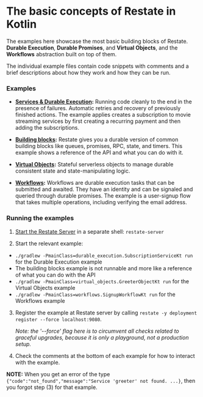 # The basic concepts of Restate in Kotlin

The examples here showcase the most basic building blocks of Restate. **Durable Execution**,
**Durable Promises**, and **Virtual Objects**, and the **Workflows** abstraction built on top
of them.

The individual example files contain code snippets with comments and a brief descriptions
about how they work and how they can be run.

### Examples

* **[Services & Durable Execution](src/main/java/durable_execution/SubscriptionService.java):** Running code cleanly
  to the end in the presence of failures. Automatic retries and recovery of previously
  finished actions. The example applies creates a subscription to movie streaming services
  by first creating a recurring payment and then adding the subscriptions.

* **[Building blocks](src/main/kotlin/building_blocks/MyService.kt):** Restate gives you a durable version
  of common building blocks like queues, promises, RPC, state, and timers.
  This example shows a reference of the API and what you can do with it.

* **[Virtual Objects](src/main/kotlin/virtual_objects/GreeterObject.kt):** Stateful serverless objects
  to manage durable consistent state and state-manipulating logic.

* **[Workflows](src/main/kotlin/workflows/SignupWorkflow.kt):** Workflows are durable execution tasks that can
  be submitted and awaited. They have an identity and can be signaled and queried
  through durable promises. The example is a user-signup flow that takes multiple
  operations, including verifying the email address.

### Running the examples

1. [Start the Restate Server](https://docs.restate.dev/develop/local_dev) in a separate shell:
   `restate-server`

2. Start the relevant example:
  - `./gradlew -PmainClass=durable_execution.SubscriptionServiceKt run` for the Durable Execution example
  - The building blocks example is not runnable and more like a reference of what you can do with the API
  - `./gradlew -PmainClass=virtual_objects.GreeterObjectKt run` for the Virtual Objects example
  - `./gradlew -PmainClass=workflows.SignupWorkflowKt run` for the Workflows example

3. Register the example at Restate server by calling
   `restate -y deployment register --force localhost:9080`.

   _Note: the '--force' flag here is to circumvent all checks related to graceful upgrades, because it is only a playground, not a production setup._

4. Check the comments  at the bottom of each example for how to interact with the example.

**NOTE:** When you get an error of the type `{"code":"not_found","message":"Service 'greeter' not found. ...}`, then you forgot step (3) for that example.
